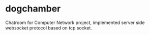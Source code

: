 # dogchamber
Chatroom for Computer Network project, implemented server side websocket protocol based on tcp socket.
